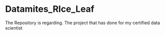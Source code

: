 # Datamites_RIce_Leaf
The Repository is regarding. The project that has done for my certified data scientist 
